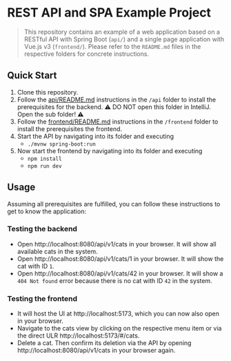 # REST API and SPA Example Project

> This repository contains an example of a web application based on a RESTful API with Spring Boot (`api/`) and a single page application with Vue.js v3 (`frontend/`).
> Please refer to the `README.md` files in the respective folders for concrete instructions.

## Quick Start

1. Clone this repository.
2. Follow the [api/README.md](/api/README.md) instructions in the `/api` folder to install the prerequisites for the backend.
   ⚠️ DO NOT open this folder in IntelliJ. Open the sub folder! ⚠️
3. Follow the [frontend/README.md](/frontend/README.md) instructions in the `/frontend` folder to install the prerequisites the frontend.
4. Start the API by navigating into its folder and executing 
    - `./mvnw spring-boot:run`
5. Now start the frontend by navigating into its folder and executing
    - `npm install`
    - `npm run dev`

## Usage

Assuming all prerequisites are fulfilled, you can follow these instructions to get to know the application:

### Testing the backend
- Open http://localhost:8080/api/v1/cats in your browser. It will show all available cats in the system.
- Open http://localhost:8080/api/v1/cats/1 in your browser. It will show the cat with ID `1`.
- Open http://localhost:8080/api/v1/cats/42 in your browser. It will show a `404 Not found` error because there is no cat with ID `42` in the system.

### Testing the frontend
- It will host the UI at http://localhost:5173, which you can now also open in your browser.
- Navigate to the cats view by clicking on the respective menu item or via the direct ULR http://localhost:5173/#/cats.
- Delete a cat. Then confirm its deletion via the API by opening http://localhost:8080/api/v1/cats in your browser again.
